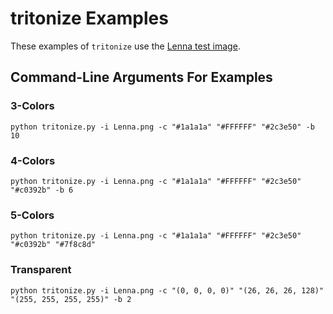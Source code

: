 # tritonize Examples

These examples of `tritonize` use the [Lenna test image](http://www.ece.rice.edu/~wakin/images/).

## Command-Line Arguments For Examples

### 3-Colors

```shell
python tritonize.py -i Lenna.png -c "#1a1a1a" "#FFFFFF" "#2c3e50" -b 10
```

### 4-Colors

```shell
python tritonize.py -i Lenna.png -c "#1a1a1a" "#FFFFFF" "#2c3e50" "#c0392b" -b 6
```

### 5-Colors

```shell
python tritonize.py -i Lenna.png -c "#1a1a1a" "#FFFFFF" "#2c3e50" "#c0392b" "#7f8c8d"
```

### Transparent

```shell
python tritonize.py -i Lenna.png -c "(0, 0, 0, 0)" "(26, 26, 26, 128)" "(255, 255, 255, 255)" -b 2
```